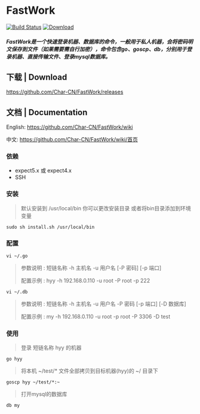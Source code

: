 # FastWork
[![Build Status](https://travis-ci.org/Char-CN/FastWork.svg?branch=master)](https://travis-ci.org/Char-CN/FastWork/wiki)
[![Download](https://img.shields.io/badge/release-download-orange.svg)](https://github.com/Char-CN/FastWork/releases)

##### FastWork是一个快速登录机器、数据库的命令，一般用于私人机器，会将密码明文保存到文件（如果需要需自行加密），命令包含go、goscp、db，分别用于登录机器、直接传输文件、登录mysql数据库。

## 下载 | Download
https://github.com/Char-CN/FastWork/releases

## 文档 | Documentation
English: https://github.com/Char-CN/FastWork/wiki

中文: https://github.com/Char-CN/FastWork/wiki/首页

### 依赖
* expect5.x 或 expect4.x
* SSH

### 安装

>默认安装到 /usr/local/bin 你可以更改安装目录 或者将bin目录添加到环境变量

`sudo sh install.sh /usr/local/bin`

### 配置
`vi ~/.go`
>参数说明 : 短链名称 -h 主机名 -u 用户名 [-P 密码] [-p 端口]
> 
>配置示例 : hyy -h 192.168.0.110 -u root -P root -p 222

`vi ~/.db`
>参数说明 : 短链名称 -h 主机名 -u 用户名 -P 密码 [-p 端口] [-D 数据库]
>
>配置示例 : my -h 192.168.0.110 -u root -p root -P 3306 -D test

### 使用
>登录 短链名称 hyy 的机器

`go hyy`

>将本机 ~/test/* 文件全部拷贝到目标机器(hyy)的 ~/ 目录下

`goscp hyy ~/test/*:~`

>打开mysql的数据库

`db my`
